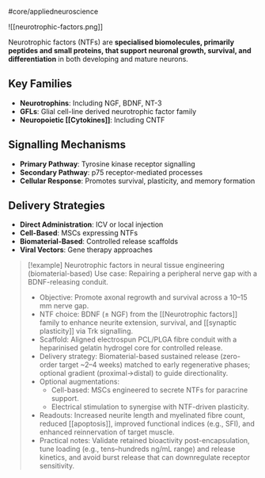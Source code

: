 #core/appliedneuroscience

![[neurotrophic-factors.png]]

Neurotrophic factors (NTFs) are **specialised biomolecules, primarily peptides and small proteins, that support neuronal growth, survival, and differentiation** in both developing and mature neurons.

## Key Families

- **Neurotrophins**: Including NGF, BDNF, NT-3
- **GFLs**: Glial cell-line derived neurotrophic factor family
- **Neuropoietic [[Cytokines]]**: Including CNTF

## Signalling Mechanisms

- **Primary Pathway**: Tyrosine kinase receptor signalling
- **Secondary Pathway**: p75 receptor-mediated processes
- **Cellular Response**: Promotes survival, plasticity, and memory formation

## Delivery Strategies

- **Direct Administration**: ICV or local injection
- **Cell-Based**: MSCs expressing NTFs
- **Biomaterial-Based**: Controlled release scaffolds
- **Viral Vectors**: Gene therapy approaches

> [!example] Neurotrophic factors in neural tissue engineering (biomaterial-based)
> Use case: Repairing a peripheral nerve gap with a BDNF-releasing conduit.
> 
> - Objective: Promote axonal regrowth and survival across a 10–15 mm nerve gap.
> - NTF choice: BDNF (± NGF) from the [[Neurotrophic factors]] family to enhance neurite extension, survival, and [[synaptic plasticity]] via Trk signalling.
> - Scaffold: Aligned electrospun PCL/PLGA fibre conduit with a heparinised gelatin hydrogel core for controlled release.
> - Delivery strategy: Biomaterial-based sustained release (zero-order target ~2–4 weeks) matched to early regenerative phases; optional gradient (proximal→distal) to guide directionality.
> - Optional augmentations: 
>   - Cell-based: MSCs engineered to secrete NTFs for paracrine support.
>   - Electrical stimulation to synergise with NTF-driven plasticity.
> - Readouts: Increased neurite length and myelinated fibre count, reduced [[apoptosis]], improved functional indices (e.g., SFI), and enhanced reinnervation of target muscle.
> - Practical notes: Validate retained bioactivity post-encapsulation, tune loading (e.g., tens–hundreds ng/mL range) and release kinetics, and avoid burst release that can downregulate receptor sensitivity.